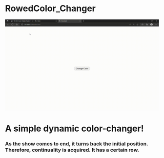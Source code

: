 # RowedColor_Changer

![](rowed.gif)

<h1>A simple dynamic color-changer!
<h3>As the show comes to end, it turns back the initial position. Therefore, continuality is acquired. It has a certain row.

